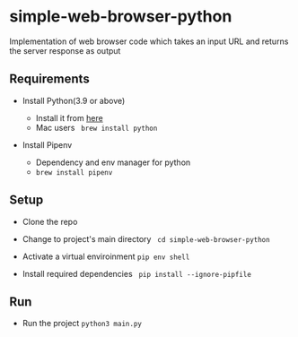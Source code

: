 # simple-web-browser-python
Implementation of web browser code which takes an input URL and returns the server response as output

## Requirements

- Install Python(3.9 or above)
    - Install it from [here](https://www.python.org/downloads/)
    - Mac users ``` brew install python```
    
- Install Pipenv
    - Dependency and env manager for python
    - ``` brew install pipenv ```


## Setup

- Clone the repo

- Change to project's main directory
    ``` cd simple-web-browser-python```

- Activate a virtual enviroinment
    ```pip env shell```

- Install required dependencies
    ``` pip install --ignore-pipfile```

## Run
- Run the project
    ``` python3 main.py ```